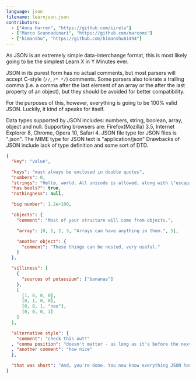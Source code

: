 ```yaml
---
language: json
filename: learnjson.json
contributors:
  - ["Anna Harren", "https://github.com/iirelu"]
  - ["Marco Scannadinari", "https://github.com/marcoms"]
  - ["himanshu", "https://github.com/himanshu81494"]
---
```


As JSON is an extremely simple data-interchange format, this is most likely going
to be the simplest Learn X in Y Minutes ever.

JSON in its purest form has no actual comments, but most parsers will accept
C-style (`//`, `/* */`) comments. Some parsers also tolerate a trailing comma
(i.e. a comma after the last element of an array or the after the last property of an object),
but they should be avoided for better compatibility.

For the purposes of this, however, everything is going to be 100% valid JSON. Luckily, it kind of speaks for itself.

Data types supported by JSON includes: numbers, string, boolean, array, object and null.
Supporting browsers are: Firefox(Mozilla) 3.5, Internet Explorer 8, Chrome, Opera 10, Safari 4.
JSON file type for JSON files is ".json". The MIME type for JSON text is "application/json"
Drawbacks of JSON include lack of type definition and some sort of DTD.

```json
{
  "key": "value",

  "keys": "must always be enclosed in double quotes",
  "numbers": 0,
  "strings": "Hellø, wørld. All unicode is allowed, along with \"escaping\".",
  "has bools?": true,
  "nothingness": null,

  "big number": 1.2e+100,

  "objects": {
    "comment": "Most of your structure will come from objects.",

    "array": [0, 1, 2, 3, "Arrays can have anything in them.", 5],

    "another object": {
      "comment": "These things can be nested, very useful."
    }
  },

  "silliness": [
    {
      "sources of potassium": ["bananas"]
    },
    [
      [1, 0, 0, 0],
      [0, 1, 0, 0],
      [0, 0, 1, "neo"],
      [0, 0, 0, 1]
    ]
  ],

  "alternative style": {
    "comment": "check this out!"
  , "comma position": "doesn't matter - as long as it's before the next key, then it's valid"
  , "another comment": "how nice"
  },

  "that was short": "And, you're done. You now know everything JSON has to offer."
}
```
